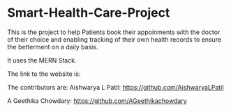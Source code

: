 # Smart-Health-Care-Project

This is the project to help Patients book their appoinments with the doctor of their choice and enabling tracking of their own health records to ensure the betterment on a daily basis.

It uses the MERN Stack.


The link to the website is:


The contributors are:
Aishwarya L Patil: https://github.com/AishwaryaLPatil

A Geethika Chowdary: https://github.com/AGeethikachowdary
